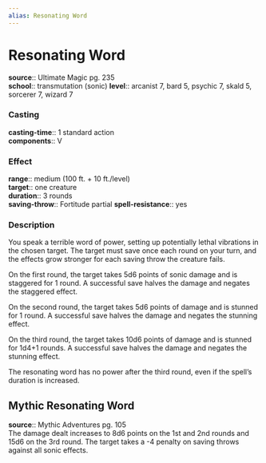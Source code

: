 ```yaml
---
alias: Resonating Word
---
```


# Resonating Word 

**source**:: Ultimate Magic pg. 235  
**school**:: transmutation (sonic)
**level**:: arcanist 7, bard 5, psychic 7, skald 5, sorcerer 7, wizard 7

### Casting 

**casting-time**:: 1 standard action  
**components**:: V

### Effect 

**range**:: medium (100 ft. + 10 ft./level)  
**target**:: one creature  
**duration**:: 3 rounds  
**saving-throw**:: Fortitude partial
**spell-resistance**:: yes

### Description 

You speak a terrible word of power, setting up potentially lethal vibrations in the chosen target. The target must save once each round on your turn, and the effects grow stronger for each saving throw the creature fails.  
  
On the first round, the target takes 5d6 points of sonic damage and is staggered for 1 round. A successful save halves the damage and negates the staggered effect.  
  
On the second round, the target takes 5d6 points of damage and is stunned for 1 round. A successful save halves the damage and negates the stunning effect.  
  
On the third round, the target takes 10d6 points of damage and is stunned for 1d4+1 rounds. A successful save halves the damage and negates the stunning effect.  
  
The resonating word has no power after the third round, even if the spell’s duration is increased.

## Mythic Resonating Word 

**source**:: Mythic Adventures pg. 105  
The damage dealt increases to 8d6 points on the 1st and 2nd rounds and 15d6 on the 3rd round. The target takes a -4 penalty on saving throws against all sonic effects.
